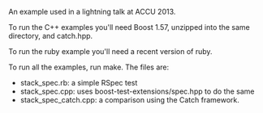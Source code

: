 An example used in a lightning talk at ACCU 2013.

To run the C++ examples you'll need Boost 1.57, unzipped into the same
directory, and catch.hpp.

To run the ruby example you'll need a recent version of ruby.

To run all the examples, run make.  The files are:

* stack_spec.rb: a simple RSpec test
* stack_spec.cpp: uses boost-test-extensions/spec.hpp to do the same
* stack_spec_catch.cpp: a comparison using the Catch framework.
